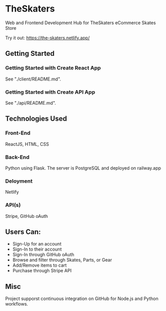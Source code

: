 # TheSkaters

Web and Frontend Development Hub for TheSkaters eCommerce Skates Store

Try it out: https://the-skaters.netlify.app/

## Getting Started

### Getting Started with Create React App

See "./client/README.md".

### Getting Started with Create API App

See "./api/README.md".

## Technologies Used

### Front-End

ReactJS, HTML, CSS

### Back-End

Python using Flask. The server is PostgreSQL and deployed on railway.app 

### Deloyment

Netlify

### API(s)

Stripe, GitHub oAuth

## Users Can:

- Sign-Up for an account
- Sign-In to their account
- Sign-In through GitHub oAuth
- Browse and filter through Skates, Parts, or Gear
- Add/Remove items to cart
- Purchase through Stripe API

## Misc

Project supporst continuous integration on GitHub for Node.js and Python workflows.
